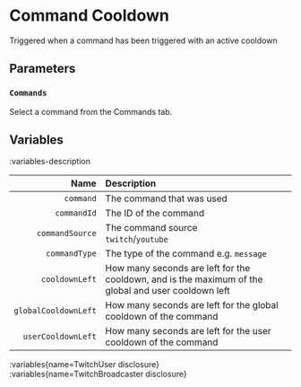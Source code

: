 # Command Cooldown
Triggered when a command has been triggered with an active cooldown

## Parameters
### `Commands`
Select a command from the Commands tab.

## Variables
:variables-description

Name | Description
----:|:------------
`command` | The command that was used
`commandId` | The ID of the command
`commandSource` | The command source <br> `twitch`/`youtube`
`commandType` | The type of the command e.g. `message`
`cooldownLeft` | How many seconds are left for the cooldown, and is the maximum of the global and user cooldown left
`globalCooldownLeft` | How many seconds are left for the global cooldown of the command
`userCooldownLeft` | How many seconds are left for the user cooldown of the command

:variables{name=TwitchUser disclosure}
:variables{name=TwitchBroadcaster disclosure}